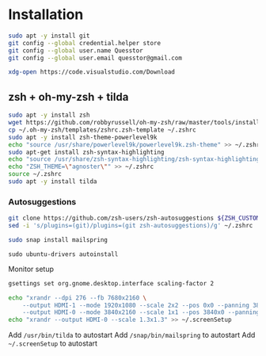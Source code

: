 # Installation


```bash
sudo apt -y install git
git config --global credential.helper store
git config --global user.name Quesstor
git config --global user.email quesstor@gmail.com
```

```bash
xdg-open https://code.visualstudio.com/Download
```

## zsh + oh-my-zsh + tilda

```bash
sudo apt -y install zsh
wget https://github.com/robbyrussell/oh-my-zsh/raw/master/tools/install.sh -O - | zsh
cp ~/.oh-my-zsh/templates/zshrc.zsh-template ~/.zshrc
sudo apt -y install zsh-theme-powerlevel9k
echo "source /usr/share/powerlevel9k/powerlevel9k.zsh-theme" >> ~/.zshrc
sudo apt-get install zsh-syntax-highlighting
echo "source /usr/share/zsh-syntax-highlighting/zsh-syntax-highlighting.zsh" >> ~/.zshrc
echo "ZSH_THEME=\"agnoster\"" >> ~/.zshrc
source ~/.zshrc
sudo apt -y install tilda
```

### Autosuggestions
```bash
git clone https://github.com/zsh-users/zsh-autosuggestions ${ZSH_CUSTOM:-~/.oh-my-zsh/custom}/plugins/zsh-autosuggestions
sed -i 's/plugins=(git)/plugins=(git zsh-autosuggestions)/g' ~/.zshrc 
```

```bash
sudo snap install mailspring
```

```
sudo ubuntu-drivers autoinstall
```

Monitor setup
```bash
gsettings set org.gnome.desktop.interface scaling-factor 2

echo "xrandr --dpi 276 --fb 7680x2160 \
    --output HDMI-1 --mode 1920x1080 --scale 2x2 --pos 0x0 --panning 3840x2160+0+0 \
    --output HDMI-0 --mode 3840x2160 --scale 1x1 --pos 3840x0 --panning 3840x2160+3840+0" >> ~/.screenSetup
echo "xrandr --output HDMI-0 --scale 1.3x1.3" >> ~/.screenSetup
```

Add `/usr/bin/tilda` to autostart
Add `/snap/bin/mailspring` to autostart
Add `~/.screenSetup` to autostart